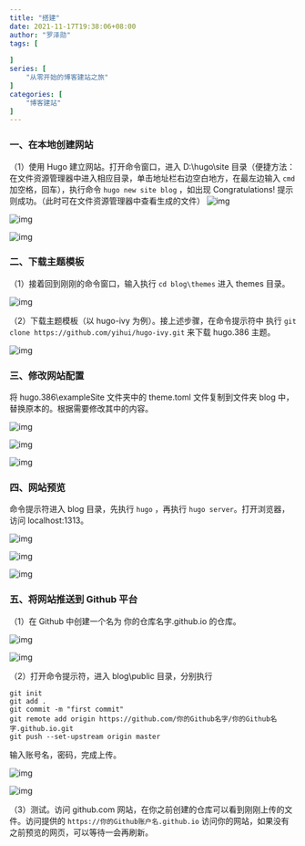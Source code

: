 ```yaml
---
title: "搭建"
date: 2021-11-17T19:38:06+08:00
author: "罗泽勋"
tags: [
    
]
series: [
    "从零开始的博客建站之旅"
]
categories: [
    "博客建站"
]
---
```



### 一、在本地创建网站

（1）使用 Hugo 建立网站。打开命令窗口，进入 D:\hugo\site 目录（便捷方法：在文件资源管理器中进入相应目录，单击地址栏右边空白地方，在最左边输入 `cmd ` 加空格，回车），执行命令 `hugo new site blog` ，如出现 Congratulations! 提示则成功。（此时可在文件资源管理器中查看生成的文件）
![img](https://cdn.jsdelivr.net/gh/lzxqaq/jsdelivr@master/image/2021-11-17/1.png)

![img](https://cdn.jsdelivr.net/gh/lzxqaq/jsdelivr@master/image/2021-11-17/2.png)

![img](https://cdn.jsdelivr.net/gh/lzxqaq/jsdelivr@master/image/2021-11-17/3.png)

### 二、下载主题模板

（1）接着回到刚刚的命令窗口，输入执行 `cd blog\themes` 进入 themes 目录。

![img](https://cdn.jsdelivr.net/gh/lzxqaq/jsdelivr@master/image/2021-11-17/4.png)

（2）下载主题模板（以 hugo-ivy 为例）。接上述步骤，在命令提示符中 执行 `git clone https://github.com/yihui/hugo-ivy.git` 来下载 hugo.386 主题。

![img](https://cdn.jsdelivr.net/gh/lzxqaq/jsdelivr@master/image/2021-11-17/6.png)

### 三、修改网站配置

将 hugo.386\exampleSite 文件夹中的 theme.toml 文件复制到文件夹 blog 中，替换原本的。根据需要修改其中的内容。

![img](https://cdn.jsdelivr.net/gh/lzxqaq/jsdelivr@master/image/2021-11-17/7.png)

![img](https://cdn.jsdelivr.net/gh/lzxqaq/jsdelivr@master/image/2021-11-17/8.png)

![img](https://cdn.jsdelivr.net/gh/lzxqaq/jsdelivr@master/image/2021-11-17/8.png)

### 四、网站预览

命令提示符进入 blog 目录，先执行 `hugo` ，再执行 `hugo server`。打开浏览器，访问 localhost:1313。

![img](https://cdn.jsdelivr.net/gh/lzxqaq/jsdelivr@master/image/2021-11-17/11.png)

![img](https://cdn.jsdelivr.net/gh/lzxqaq/jsdelivr@master/image/2021-11-17/12.png)

![img](https://cdn.jsdelivr.net/gh/lzxqaq/jsdelivr@master/image/2021-11-17/10.png)

### 五、将网站推送到 Github 平台

（1）在 Github 中创建一个名为 你的仓库名字.github.io 的仓库。

![img](https://cdn.jsdelivr.net/gh/lzxqaq/jsdelivr@master/image/2021-11-17/15.png)

![img](https://cdn.jsdelivr.net/gh/lzxqaq/jsdelivr@master/image/2021-11-17/16.png)

（2）打开命令提示符，进入 blog\public 目录，分别执行
```
git init 
git add .
git commit -m "first commit"
git remote add origin https://github.com/你的Github名字/你的Github名字.github.io.git
git push --set-upstream origin master
```
输入账号名，密码，完成上传。


![img](https://cdn.jsdelivr.net/gh/lzxqaq/jsdelivr@master/image/2021-11-17/13.png)

![img](https://cdn.jsdelivr.net/gh/lzxqaq/jsdelivr@master/image/2021-11-17/14.png)


（3）测试。访问 github.com 网站，在你之前创建的仓库可以看到刚刚上传的文件。访问提供的 `https://你的Github账户名.github.io` 访问你的网站，如果没有之前预览的网页，可以等待一会再刷新。
